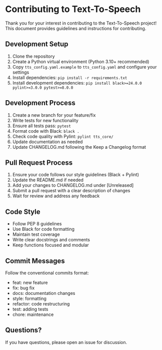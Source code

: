 # Contributing to Text-To-Speech

Thank you for your interest in contributing to the Text-To-Speech project! This document provides guidelines and instructions for contributing.

## Development Setup

1. Clone the repository
2. Create a Python virtual environment (Python 3.10+ recommended)
3. Copy `tts_config.yaml.example` to `tts_config.yaml` and configure your settings
4. Install dependencies: `pip install -r requirements.txt`
5. Install development dependencies: `pip install black>=24.0.0 pylint>=3.0.0 pytest>=8.0.0`

## Development Process

1. Create a new branch for your feature/fix
2. Write tests for new functionality
3. Ensure all tests pass: `pytest`
4. Format code with Black: `black .`
5. Check code quality with Pylint: `pylint tts_core/`
6. Update documentation as needed
7. Update CHANGELOG.md following the Keep a Changelog format

## Pull Request Process

1. Ensure your code follows our style guidelines (Black + Pylint)
2. Update the README.md if needed
3. Add your changes to CHANGELOG.md under [Unreleased]
4. Submit a pull request with a clear description of changes
5. Wait for review and address any feedback

## Code Style

- Follow PEP 8 guidelines
- Use Black for code formatting
- Maintain test coverage
- Write clear docstrings and comments
- Keep functions focused and modular

## Commit Messages

Follow the conventional commits format:
- feat: new feature
- fix: bug fix
- docs: documentation changes
- style: formatting
- refactor: code restructuring
- test: adding tests
- chore: maintenance

## Questions?

If you have questions, please open an issue for discussion. 